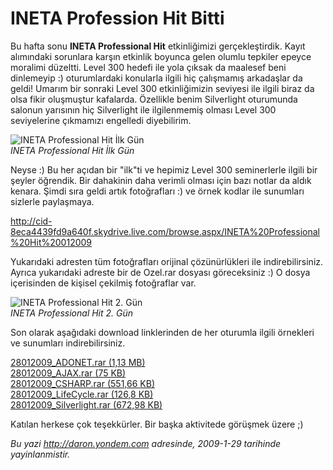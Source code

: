 # INETA Profession Hit Bitti
Bu hafta sonu **INETA Professional Hit** etkinliğimizi gerçekleştirdik.
Kayıt alımındaki sorunlara karşın etkinlik boyunca gelen olumlu tepkiler
epeyce moralimi düzeltti. Level 300 hedefi ile yola çıksak da maalesef
beni dinlemeyip :) oturumlardaki konularla ilgili hiç çalışmamış
arkadaşlar da geldi! Umarım bir sonraki Level 300 etkinliğimizin
seviyesi ile ilgili biraz da olsa fikir oluşmuştur kafalarda. Özellikle
benim Silverlight oturumunda salonun yarısının hiç Silverlight ile
ilgilenmemiş olması Level 300 seviyelerine çıkmamızı engelledi
diyebilirim.

![INETA Professional Hit İlk
Gün](media/INETA_Profession_Hit_Bitti/28012009_1.jpg)\
*INETA Professional Hit İlk Gün*

Neyse :) Bu her açıdan bir "ilk"ti ve hepimiz Level 300 seminerlerle
ilgili bir şeyler öğrendik. Bir dahakinin daha verimli olması için bazı
notlar da aldık kenara. Şimdi sıra geldi artık fotoğrafları :) ve örnek
kodlar ile sunumları sizlerle paylaşmaya.

<http://cid-8eca4439fd9a640f.skydrive.live.com/browse.aspx/INETA%20Professional%20Hit%20012009>

Yukarıdaki adresten tüm fotoğrafları orijinal çözünürlükleri ile
indirebilirsiniz. Ayrıca yukarıdaki adreste bir de Ozel.rar dosyası
göreceksiniz :) O dosya içerisinden de kişisel çekilmiş fotoğraflar var.

![INETA Professional Hit 2.
Gün](media/INETA_Profession_Hit_Bitti/28012009_2.jpg)\
*INETA Professional Hit 2. Gün*

Son olarak aşağıdaki download linklerinden de her oturumla ilgili
örnekleri ve sunumları indirebilirsiniz.

[28012009\_ADONET.rar (1,13
MB)](media/INETA_Profession_Hit_Bitti/28012009_ADONET.rar)\
[28012009\_AJAX.rar (75
KB)](media/INETA_Profession_Hit_Bitti/28012009_AJAX.rar)\
[28012009\_CSHARP.rar (551,66
KB)](media/INETA_Profession_Hit_Bitti/28012009_CSHARP.rar)\
[28012009\_LifeCycle.rar (126,8
KB)](media/INETA_Profession_Hit_Bitti/28012009_LifeCycle.rar)\
[28012009\_Silverlight.rar (672,98
KB)](media/INETA_Profession_Hit_Bitti/28012009_Silverlight.rar)

Katılan herkese çok teşekkürler. Bir başka aktivitede görüşmek üzere ;)



*Bu yazi http://daron.yondem.com adresinde, 2009-1-29 tarihinde yayinlanmistir.*
